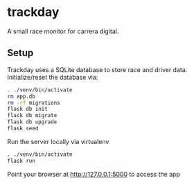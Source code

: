 # trackday

A small race monitor for carrera digital.

## Setup

Trackday uses a SQLite database to store race and driver data. Initialize/reset the database via:

```sh
. ./venv/bin/activate
rm app.db
rm -rf migrations
flask db init
flask db migrate
flask db upgrade
flask seed
```

Run the server locally via virtualenv
```sh
. ./venv/bin/activate
flask run
```

Point your browser at http://127.0.0.1:5000 to access the app